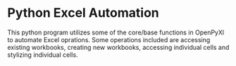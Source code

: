 # Python Excel Automation

This python program utilizes some of the core/base functions in OpenPyXl to automate Excel oprations. Some operations included are accessing existing workbooks, creating new workbooks, accessing individual cells and stylizing individual cells.
